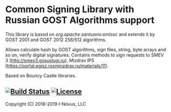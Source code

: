 Common Signing Library with Russian GOST Algorithms support
=======================================

This library is based on *org.apache.santuario:xmlsec* and extends it by GOST 2001 and GOST 2012 256/512 algorithms.

Allows calculate hash by GOST algorithms, sign files, string, byte arrays and so on, verify digital signatures.
Contains methods to sign requests to SMEV 3 (http://smev3.gosuslugi.ru),
Mizdrav IPS (https://portal.egisz.rosminzdrav.ru/materials/11).  

Based on Bouncy Castle libraries.  

[![Build Status](https://travis-ci.com/i-novus-llc/common-sign-gost.svg)](https://travis-ci.com/i-novus-llc/common-sign-gost)
[![License](https://img.shields.io/badge/License-Apache%202.0-blue.svg)](https://opensource.org/licenses/Apache-2.0)
----
Copyright (C) 2018-2019 I-Novus, LLC
